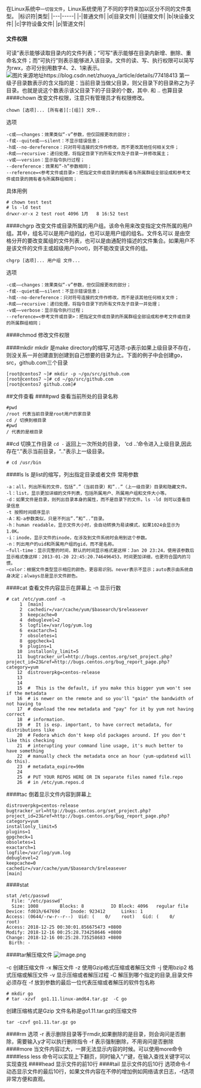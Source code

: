 在Linux系统中`一切皆文件`，Linux系统使用了不同的字符来加以区分不同的文件类型。
|标识符|类型|
|---|-----|
|-|普通文件|
|d|目录文件|
|l|链接文件|
|b|块设备文件|
|c|字符设备文件|
|p|管道文件|
#### 文件权限
可读”表示能够读取目录内的文件列表；“可写”表示能够在目录内新增、删除、重命名文件；而“可执行”则表示能够进入该目录。文件的读、写、执行权限可以简写为rwx，亦可分别用数字4、2、1来表示。
![图片来源地址https://blog.csdn.net/zhuoya_/article/details/77418413](https://upload-images.jianshu.io/upload_images/143845-b5a3c25cd958306e.png?imageMogr2/auto-orient/strip%7CimageView2/2/w/1240)
第一级子目录数表示的含义指的是：当前目录当做父目录，则父目录下的目录称之为子目录。也就是说这个数表示该父目录下的子目录的个数，其中. 和 .. 也算目录
####chown
改变文件权限，注意只有管理员才有权限修改。
```
chown [选项]... [所有者][:[组]] 文件..
```
选项
```
-c或——changes：效果类似“-v”参数，但仅回报更改的部分；
-f或--quite或——silent：不显示错误信息；
-h或--no-dereference：只对符号连接的文件作修改，而不更改其他任何相关文件；
-R或——recursive：递归处理，将指定目录下的所有文件及子目录一并修改属主；
-v或——version：显示指令执行过程；
--dereference：效果和“-h”参数相同；
--reference=<参考文件或目录>：把指定文件或目录的拥有者与所属群组全部设成和参考文件或目录的拥有者与所属群组相同；
```
具体用例
```
# chown test test
# ls -ld test
drwxr-xr-x 2 test root 4096 1月   8 16:52 test
```
####chgrp
改变文件或目录所属的用户组。该命令用来改变指定文件所属的用户组。其中，组名可以是用户组的[id](http://man.linuxde.net/id "id命令")，也可以是用户组的组名。文件名可以 是由空格分开的要改变属组的文件列表，也可以是由通配符描述的文件集合。如果用户不是该文件的文件主或超级用户(root)，则不能改变该文件的组。
```
chgrp [选项]... 用户组 文件...
```
选项
```
-c或——changes：效果类似“-v”参数，但仅回报更改的部分；
-f或--quiet或——silent：不显示错误信息；
-h或--no-dereference：只对符号连接的文件作修改，而不是该其他任何相关文件；
-R或——recursive：递归处理，将指令目录下的所有文件及子目录一并处理；
-v或——verbose：显示指令执行过程；
--reference=<参考文件或目录>：把指定文件或目录的所属群组全部设成和参考文件或目录的所属群组相同；
```
####chmod
修改文件权限

####mkdir
mkdir 是make directory的缩写,可选项-p表示如果上级目录不存在，则没关系一并创建直到创建到自己想要的目录为止。下面的例子中会创建go，src，github.com三个目录
```
[root@centos7 ~]# mkdir -p ~/go/src/github.com
[root@centos7 ~]# cd ~/go/src/github.com
[root@centos7 github.com]#
```
##文件查看
####pwd
查看当前所处的目录名称
```
#pwd
/root 代表当前目录是root用户的家目录
cd / 切换到根目录
#pwd
/ 代表的是根目录
```
##cd
切换工作目录 
`cd -` 返回上一次所处的目录，
‘cd ..’命令进入上级目录,因此存在“.”表示当前目录，“.."表示上一级目录。
```
# cd /usr/bin
```
####ls
ls 是list的缩写，列出指定目录或者文件
常用参数
```
-a：all，列出所有的文件，包括”.”（当前目录）和”..”（上一级目录）目录和隐藏文件。
-l：list，显示更加详细的文件列表，包括所属用户、所属用户组和文件大小等。
-d：如果文件是目录，则列出目录本身的属性，而不是目录下的文件。ls -ld 则可以查看目录信息
-t 按照时间顺序显示
-A：和-a参数类似，只是不列出”.”和”..”目录。
-h：human readable，显示文件大小时，会自动转换为易读模式，如果1024会显示为1.0K。
-i：inode，显示文件的inode，在涉及到文件系统时会用到这个参数。
-n：列出用户的uid和所属用户组的gid，而不是名称。
–full-time：显示完整的时间，默认的时间显示格式是这样：Jan 20 23:24，使用该参数后显示格式像这样：2013-01-20 22:45:20.746496453，时间更加详细，也更符合国内的习惯。
–color：根据文件类型显示相应的颜色，更容易识别。never表示不显示；auto表示由系统自身决定；always总是显示文件颜色。
```
####cat 
查看文件内容显示在屏幕上
-n 显示行数
```
# cat /etc/yum.conf -n
     1	[main]
     2	cachedir=/var/cache/yum/$basearch/$releasever
     3	keepcache=0
     4	debuglevel=2
     5	logfile=/var/log/yum.log
     6	exactarch=1
     7	obsoletes=1
     8	gpgcheck=1
     9	plugins=1
    10	installonly_limit=5
    11	bugtracker_url=http://bugs.centos.org/set_project.php?project_id=23&ref=http://bugs.centos.org/bug_report_page.php?category=yum
    12	distroverpkg=centos-release
    13
    14
    15	#  This is the default, if you make this bigger yum won't see if the metadata
    16	# is newer on the remote and so you'll "gain" the bandwidth of not having to
    17	# download the new metadata and "pay" for it by yum not having correct
    18	# information.
    19	#  It is esp. important, to have correct metadata, for distributions like
    20	# Fedora which don't keep old packages around. If you don't like this checking
    21	# interupting your command line usage, it's much better to have something
    22	# manually check the metadata once an hour (yum-updatesd will do this).
    23	# metadata_expire=90m
    24
    25	# PUT YOUR REPOS HERE OR IN separate files named file.repo
    26	# in /etc/yum.repos.d
```
####tac
倒着显示文件内容到屏幕上
```
distroverpkg=centos-release
bugtracker_url=http://bugs.centos.org/set_project.php?project_id=23&ref=http://bugs.centos.org/bug_report_page.php?category=yum
installonly_limit=5
plugins=1
gpgcheck=1
obsoletes=1
exactarch=1
logfile=/var/log/yum.log
debuglevel=2
keepcache=0
cachedir=/var/cache/yum/$basearch/$releasever
[main]
```
####stat
```
stat /etc/passwd
  File: ‘/etc/passwd’
  Size: 1008      	Blocks: 8          IO Block: 4096   regular file
Device: fd01h/64769d	Inode: 923412      Links: 1
Access: (0644/-rw-r--r--)  Uid: (    0/    root)   Gid: (    0/    root)
Access: 2018-12-25 00:30:01.856675473 +0800
Modify: 2018-12-16 00:25:28.734258646 +0800
Change: 2018-12-16 00:25:28.735258683 +0800
 Birth: -
```
####tar解压缩文件
![image.png](https://upload-images.jianshu.io/upload_images/143845-cf890a9ec3d17d28.png?imageMogr2/auto-orient/strip%7CimageView2/2/w/1240)

-c 创建压缩文件
-x 解压文件
-z 使用Gzip格式压缩或者解压文件
-j 使用bzip2 格式压缩或解压文件
-v 显示压缩或者解压过程
-C 解压到哪个指定的目录,目录文件必须存在
-f 放到参数的最后一位代表压缩或者解压的软件包名称
```
# mkdir go
# tar -xzvf  go1.11.linux-amd64.tar.gz  -C go
```
创建压缩格式是Gzip 文件名称是go1.11.tar.gz的压缩文件
```
tar -czvf go1.11.tar.gz go
```
####rm 
选项
-r 表示删除目录等于rmdir,如果删除的是目录，则会询问是否删除，需要输入y才可以执行删除指令
-f 表示强制删除，不用询问是否删除
####more
当文件内容过大，一屏无法显示内容的时候。可以使用more命令
####less
less 命令可以实现上下翻页，同时输入"/"键，在输入查找关键字可以实现查找
####head
显示文件的前10行
####tail
显示文件的后10行
选项命令-f 动态显示文件的最后10行，如果文件内容在不停的增加例如网络请求日志，-f选项非常方便和直观。

